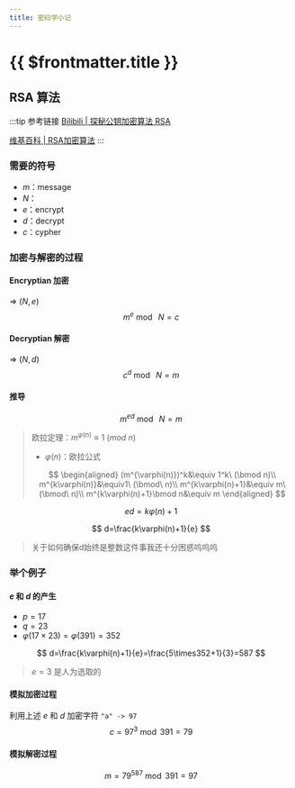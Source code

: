 ```yaml
---
title: 密码学小记
---
```

# {{ $frontmatter.title }}

## RSA 算法

:::tip 参考链接
[Bilibili | 探秘公钥加密算法 RSA](https://www.bilibili.com/video/BV14y4y1272w/?share_source=copy_web&vd_source=d06c9aca51407a96e1a5da96a1b68911) 

[维基百科 | RSA加密算法](https://zh.wikipedia.org/wiki/RSA%E5%8A%A0%E5%AF%86%E6%BC%94%E7%AE%97%E6%B3%95)
:::

### 需要的符号

- $m$：message
- $N$：
- $e$：encrypt
- $d$：decrypt
- $c$：cypher

### 加密与解密的过程

#### Encryptian 加密

=> $(N,e)$
$$
m^e\bmod\ N=c
$$

#### Decryptian 解密 

=> $(N,d)$
$$
c^d\bmod\ N=m
$$

#### 推导

$$
m^{ed}\bmod\ N=m
$$

> 欧拉定理：$m^{\varphi(n)}\equiv1\ (mod\ n)$
>
> - $\varphi(n)$：欧拉公式
>
> $$
> \begin{aligned}
> (m^{\varphi(n)})^k&\equiv 1^k\ (\bmod n)\\
> m^{k\varphi(n)}&\equiv1\ (\bmod\ n)\\
> m^{k\varphi(n)+1}&\equiv m\ (\bmod\ n)\\
> m^{k\varphi(n)+1}\bmod n&\equiv m
> \end{aligned}
> $$

$$
ed=k\varphi(n)+1
$$

$$
d=\frac{k\varphi(n)+1}{e}
$$

> 关于如何确保d始终是整数这件事我还十分困惑呜呜呜

### 举个例子

#### $e$ 和 $d$ 的产生

- $p=17$
- $q=23$
- $\varphi(17\times23)=\varphi(391)=352$

$$
d=\frac{k\varphi(n)+1}{e}=\frac{5\times352+1}{3}=587
$$

> $e=3$ 是人为选取的

#### 模拟加密过程

利用上述 $e$ 和 $d$ 加密字符 `"a" -> 97`
$$
c=97^3\bmod391=79
$$

#### 模拟解密过程

$$
m=79^{587}\bmod 391=97
$$

